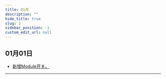 ```yaml
---
title: 01月
description: ""
hide_title: true
slug: 1
sidebar_position: -1
custom_edit_url: null
---
```


## 01月01日

- [新增Module开关。](https://github.com/crazytuzi/UnrealCSharp/commit/127c2833247ab9526e64e8c02ac002646d5f4ba0)

---
